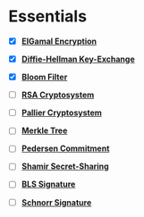 # Essentials

-[x] [**ElGamal Encryption**](https://en.wikipedia.org/wiki/ElGamal_encryption)

-[x] [**Diffie-Hellman Key-Exchange**](https://en.wikipedia.org/wiki/Elliptic-curve_Diffie%E2%80%93Hellman)

-[x] [**Bloom Filter**](https://en.wikipedia.org/wiki/Bloom_filter)

-[ ] [**RSA Cryptosystem**](<https://en.wikipedia.org/wiki/RSA_(cryptosystem)>)

-[ ] [**Pallier Cryptosystem**](https://en.wikipedia.org/wiki/Paillier_cryptosystem)

-[ ] [**Merkle Tree**](https://en.wikipedia.org/wiki/Merkle_tree)

-[ ] [**Pedersen Commitment**](https://link.springer.com/content/pdf/10.1007/3-540-46766-1_9.pdf#page=3)

-[ ] [**Shamir Secret-Sharing**](https://en.wikipedia.org/wiki/Shamir%27s_secret_sharing)

-[ ] [**BLS Signature**](https://en.wikipedia.org/wiki/BLS_digital_signature)

-[ ] [**Schnorr Signature**](https://en.wikipedia.org/wiki/Schnorr_signature)
